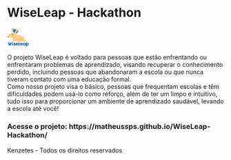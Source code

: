 # WiseLeap - Hackathon

 <link href="https://cdn.jsdelivr.net/npm/bootstrap@5.3.3/dist/css/bootstrap.min.css" rel="stylesheet"
        integrity="sha384-QWTKZyjpPEjISv5WaRU9OFeRpok6YctnYmDr5pNlyT2bRjXh0JMhjY6hW+ALEwIH" crossorigin="anonymous">

<div class="d-flex flex-column align-items-center justify-content-center">
<img src="img/logoKenzetes.png" width="50vw">
<br>
<p>O projeto WiseLeap é voltado para pessoas que estão enfrentando ou
enfrentaram problemas de aprendizado, visando recuperar o conhecimento perdido,
incluindo pessoas que abandonaram a escola ou que nunca tiveram contato com uma
educação formal.<br> Como nosso projeto visa o básico, pessoas que frequentam escolas
e têm dificuldades podem usá-lo como reforço, além de ter um limpo e intuitivo, tudo
isso para proporcionar um ambiente de aprendizado saudável, levando a escola até
você!</br>
</p>
<h3>Acesse o projeto: https://matheussps.github.io/WiseLeap-Hackathon/</h3>

<p>Kenzetes - Todos os
direitos reservados</p>
